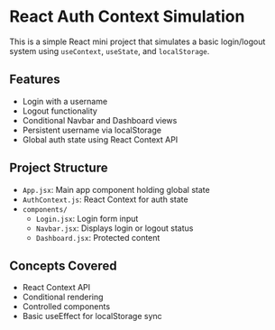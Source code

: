 # React Auth Context Simulation 

This is a simple React mini project that simulates a basic login/logout system using `useContext`, `useState`, and `localStorage`.

##  Features
- Login with a username
- Logout functionality
- Conditional Navbar and Dashboard views
- Persistent username via localStorage
- Global auth state using React Context API

##  Project Structure
- `App.jsx`: Main app component holding global state
- `AuthContext.js`: React Context for auth state
- `components/`
  - `Login.jsx`: Login form input
  - `Navbar.jsx`: Displays login or logout status
  - `Dashboard.jsx`: Protected content

##  Concepts Covered
- React Context API
- Conditional rendering
- Controlled components
- Basic useEffect for localStorage sync
